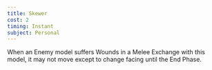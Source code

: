 ```yaml
---
title: Skewer
cost: 2
timing: Instant
subject: Personal
---
```

When an Enemy model suffers Wounds in a Melee Exchange with this model, it may not move except to change facing until the End Phase.